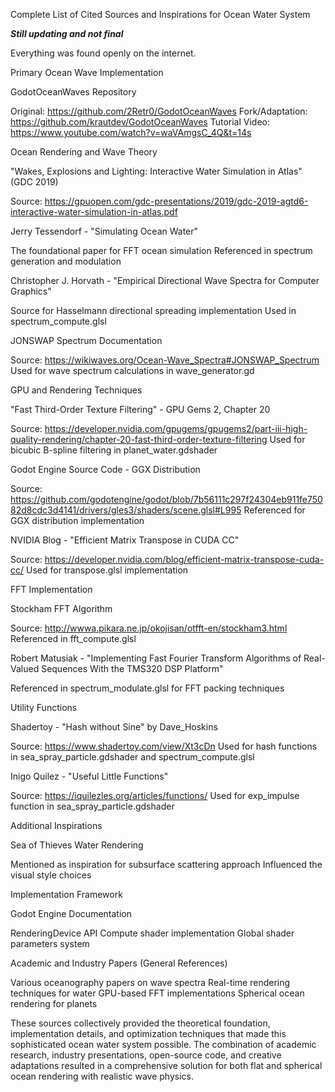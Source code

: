 Complete List of Cited Sources and Inspirations for Ocean Water System

***Still updating and not final***

Everything was found openly on the internet. 

Primary Ocean Wave Implementation

GodotOceanWaves Repository

Original: https://github.com/2Retr0/GodotOceanWaves
Fork/Adaptation: https://github.com/krautdev/GodotOceanWaves
Tutorial Video: https://www.youtube.com/watch?v=waVAmgsC_4Q&t=14s



Ocean Rendering and Wave Theory

"Wakes, Explosions and Lighting: Interactive Water Simulation in Atlas" (GDC 2019)

Source: https://gpuopen.com/gdc-presentations/2019/gdc-2019-agtd6-interactive-water-simulation-in-atlas.pdf


Jerry Tessendorf - "Simulating Ocean Water"

The foundational paper for FFT ocean simulation
Referenced in spectrum generation and modulation


Christopher J. Horvath - "Empirical Directional Wave Spectra for Computer Graphics"

Source for Hasselmann directional spreading implementation
Used in spectrum_compute.glsl


JONSWAP Spectrum Documentation

Source: https://wikiwaves.org/Ocean-Wave_Spectra#JONSWAP_Spectrum
Used for wave spectrum calculations in wave_generator.gd



GPU and Rendering Techniques

"Fast Third-Order Texture Filtering" - GPU Gems 2, Chapter 20

Source: https://developer.nvidia.com/gpugems/gpugems2/part-iii-high-quality-rendering/chapter-20-fast-third-order-texture-filtering
Used for bicubic B-spline filtering in planet_water.gdshader


Godot Engine Source Code - GGX Distribution

Source: https://github.com/godotengine/godot/blob/7b56111c297f24304eb911fe75082d8cdc3d4141/drivers/gles3/shaders/scene.glsl#L995
Referenced for GGX distribution implementation


NVIDIA Blog - "Efficient Matrix Transpose in CUDA CC"

Source: https://developer.nvidia.com/blog/efficient-matrix-transpose-cuda-cc/
Used for transpose.glsl implementation



FFT Implementation

Stockham FFT Algorithm

Source: http://wwwa.pikara.ne.jp/okojisan/otfft-en/stockham3.html
Referenced in fft_compute.glsl


Robert Matusiak - "Implementing Fast Fourier Transform Algorithms of Real-Valued Sequences With the TMS320 DSP Platform"

Referenced in spectrum_modulate.glsl for FFT packing techniques



Utility Functions

Shadertoy - "Hash without Sine" by Dave_Hoskins

Source: https://www.shadertoy.com/view/Xt3cDn
Used for hash functions in sea_spray_particle.gdshader and spectrum_compute.glsl


Inigo Quilez - "Useful Little Functions"

Source: https://iquilezles.org/articles/functions/
Used for exp_impulse function in sea_spray_particle.gdshader



Additional Inspirations

Sea of Thieves Water Rendering

Mentioned as inspiration for subsurface scattering approach
Influenced the visual style choices



Implementation Framework

Godot Engine Documentation

RenderingDevice API
Compute shader implementation
Global shader parameters system



Academic and Industry Papers (General References)

Various oceanography papers on wave spectra
Real-time rendering techniques for water
GPU-based FFT implementations
Spherical ocean rendering for planets

These sources collectively provided the theoretical foundation, implementation details, and optimization techniques that made this sophisticated ocean water system possible. The combination of academic research, industry presentations, open-source code, and creative adaptations resulted in a comprehensive solution for both flat and spherical ocean rendering with realistic wave physics.
